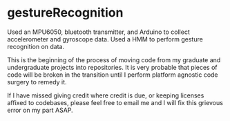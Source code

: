# gestureRecognition

Used an MPU6050, bluetooth transmitter, and Arduino to collect accelerometer and gyroscope data. Used a HMM to perform gesture recognition on data.

This is the beginning of the process of moving code from my graduate and undergraduate projects into repositories. It is very probable that pieces of code will be broken in the transition until I perform platform agnostic code surgery to remedy it.

If I have missed giving credit where credit is due, or keeping licenses affixed to codebases, please feel free to email me and I will fix this grievous error on my part ASAP.
